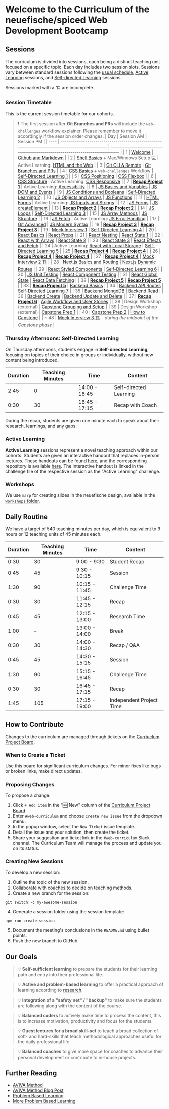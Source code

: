 # Welcome to the Curriculum of the neuefische/spiced Web Development Bootcamp

## Sessions

The curriculum is divided into sessions, each being a distinct teaching unit focused on a specific topic. Each day includes two session slots. Sessions vary between standard sessions following the [usual schedule](#daily-routine), [Active Learning](#active-learning) sessions, and [Self-directed Learning](#thursday-afternoons-self-directed-learning) sessions.

Sessions marked with a 🏗️ are incomplete.

### Session Timetable

This is the current session timetable for our cohorts.

> ❗️ The first session after **Git Branches and PRs** will include the `web-challenges` workflow explainer. Please remember to move it accordingly if the session order changes.
> | Day | Session AM | Session PM |
> | ---- | ---------------------------------------------------------------------------------------------- | ---------------------------------------------------------------------------- |
> | 1 | [Welcome](sessions/welcome) | [Github and Markdown](sessions/github-and-markdown) |
> | 2 | [Shell Basics](sessions/shell-basics) + Mac/Windows Setup 💻 | Active Learning: [HTML and the Web](sessions/html-and-the-web) |
> | 3 | [Git CLI & Remote](sessions/git-cli-and-remote) | [Git Branches and PRs](sessions/git-branches-and-prs) |
> | 4 | [CSS Basics](sessions/css-basics) + `web-challenges` Workflow | [Self-Directed Learning 1](sessions/self-directed-learning/) |
> | 5 | [CSS Positioning](sessions/css-positioning) | [CSS Flexbox](sessions/css-flexbox) |
> | 6 | [CSS Structure](sessions/css-structure) | Active Learning: [CSS Responsive](sessions/css-responsive) |
> | 7 | [**Recap Project 1**](sessions/recap-project-1) | Active Learning: [Accessibility](sessions/accessibility) |
> | 8 | [JS Basics and Variables](sessions/js-basics-and-variables) | [JS DOM and Events](sessions/js-dom-and-events) |
> | 9 | [JS Conditions and Booleans](sessions/js-conditions-and-booleans) | [Self-Directed Learning 2](sessions/self-directed-learning/) |
> | 10 | [JS Objects and Arrays](sessions/js-objects-and-arrays) | [JS Functions](sessions/js-functions) |
> | 11 | [HTML Forms](sessions/html-forms) | Active Learning: [JS Inputs and Strings](sessions/js-inputs-and-strings) |
> | 12 | [JS Forms](sessions/js-forms) | [JS createElement](sessions/js-createelement) |
> | 13 | [**Recap Project 2**](sessions/recap-project-2) | [**Recap Project 2**](sessions/recap-project-2) |
> | 14 | [JS Loops](sessions/js-loops) | [Self-Directed Learning 3](sessions/self-directed-learning/) |
> | 15 | [JS Array Methods](sessions/js-array-methods) | [JS Structure](sessions/js-structure) |
> | 16 | [JS Fetch](sessions/js-fetch) | Active Learning: [JS Error Handling](sessions/js-error-handling) |
> | 17 | [Git Advanced](sessions/git-advanced) | [JS Modern Syntax](sessions/js-modern-syntax) |
> | 18 | [**Recap Project 3**](sessions/recap-project-3) | [**Recap Project 3**](sessions/recap-project-3) |
> | 19 | [Mock Interview 1](sessions/mock-interview-1) | [Self-Directed Learning 4](sessions/self-directed-learning/) |
> | 20 | [React Basics](sessions/react-basics) | [React Props](sessions/react-props) |
> | 21 | [React Nesting](sessions/react-nesting) | [React State 1](sessions/react-state-1) |
> | 22 | [React with Arrays](sessions/react-with-arrays) | [React State 2](sessions/react-state-2) |
> | 23 | [React State 3](sessions/react-state-3/) | [React Effects and Fetch](sessions/react-effects-and-fetch/) |
> | 24 | Active Learning: [React with Local Storage](sessions/react-with-local-storage/) | [Self-Directed Learning 5](sessions/self-directed-learning/) |
> | 25 | [**Recap Project 4**](sessions/recap-project-4) | [**Recap Project 4**](sessions/recap-project-4) |
> | 26 | [**Recap Project 4**](sessions/recap-project-4) | [**Recap Project 4**](sessions/recap-project-4) |
> | 27 | [**Recap Project 4**](sessions/recap-project-4) | [Mock Interview 2 🏗️](sessions/mock-interview-2) |
> | 28 | [Next.js Basics and Routing](sessions/nextjs-basics-and-routing/) | [Next.js Dynamic Routes](sessions/nextjs-dynamic-routes/) |
> | 29 | [React Styled Components](sessions/react-styled-components/) | [Self-Directed Learning 6](sessions/self-directed-learning/) |
> | 30 | [JS Unit Testing](sessions/js-unit-testing/) | [React Component Testing](sessions/react-component-testing/) |
> | 31 | [React Global State](sessions/react-global-state/) | [React Data Fetching](sessions/react-data-fetching) |
> | 32 | [**Recap Project 5**](sessions/recap-project-5/) | [**Recap Project 5**](sessions/recap-project-5/) |
> | 33 | [**Recap Project 5**](sessions/recap-project-5/) | [Backend Basics](sessions/backend-basics/) |
> | 34 | [Backend API Routes](sessions/backend-api-routes/) | [Self-Directed Learning 7](sessions/self-directed-learning/) |
> | 35 | [Backend MongoDB](sessions/backend-mongodb/) | [Backend Read](sessions/backend-read) |
> | 36 | [Backend Create](sessions/backend-create) | [Backend Update and Delete](sessions/backend-update-and-delete) |
> | 37 | [**Recap Project 6**](sessions/recap-project-6) | [Agile Workflow and User Stories](sessions/agile-workflow-and-user-stories/) |
> | 38 | Design Workshop (external) | [Capstone Grouping and Setup](sessions/capstone-grouping-and-setup/) |
> | 39 | Design Workshop (external) | [Capstone Prep 1](sessions/capstone-prep/) |
> | 40 | [Capstone Prep 2](sessions/capstone-prep/) | [How to Capstone](sessions/how-to-capstone/) |
> | ~ 48 | [Mock Interview 3 🏗️](sessions/mock-interview-3) - _during the midpoint of the Capstone phase_ |

### Thursday Afternoons: Self-Directed Learning

On Thursday afternoons, students engage in **Self-directed Learning**, focusing on topics of their choice in groups or individually, without new content being introduced.

| Duration | Teaching Minutes | Time          | Content                |
| -------- | ---------------- | ------------- | ---------------------- |
| 2:45     | 0                | 14:00 - 16:45 | Self-directed Learning |
| 0:30     | 30               | 16:45 - 17:15 | Recap with Coach       |

During the recap, students are given one minute each to speak about their research, learnings, and any gaps.

### Active Learning

**Active Learning** sessions represent a novel teaching approach within our cohorts.
Students are given an interactive handout that replaces in-person lectures. These handouts can be found [here](https://web-active-learning.vercel.app/), and the corresponding repository is available [here](https://github.com/neuefische/web-active-learning). The interactive handout is linked in the challenge file of the respective session as the "Active Learning" challenge.

### Workshops

We use `marp` for creating slides in the neuefische design, available in the [`workshops` folder](/workshops).

## Daily Routine

We have a target of 540 teaching minutes per day, which is equivalent to 9 hours or 12 teaching units of 45 minutes each.

| Duration | Teaching Minutes | Time          | Content                  |
| -------- | ---------------- | ------------- | ------------------------ |
| 0:30     | 30               | 9:00 - 9:30   | Student Recap            |
| 0:45     | 45               | 9:30 - 10:15  | Session                  |
| 1:30     | 90               | 10:15 - 11:45 | Challenge Time           |
| 0:30     | 30               | 11:45 - 12:15 | Recap                    |
| 0:45     | 45               | 12:15 - 13:00 | Research Time            |
| 1:00     | –                | 13:00 - 14:00 | Break                    |
| 0:30     | 30               | 14:00 - 14:30 | Recap / Q&A              |
| 0:45     | 45               | 14:30 - 15:15 | Session                  |
| 1:30     | 90               | 15:15 - 16:45 | Challenge Time           |
| 0:30     | 30               | 16:45 - 17:15 | Recap                    |
| 1:45     | 105              | 17:15 - 19:00 | Independent Project Time |

## How to Contribute

Changes to the curriculum are managed through tickets on the [Curriuclum Project Board](https://github.com/orgs/wd-bootcamp/projects/1/views/1).

### When to Create a Ticket

Use this board for significant curriculum changes. For minor fixes like bugs or broken links, make direct updates.

### Proposing Changes

To propose a change:

1. Click `+ Add item` in the "🆕 New" column of the [Curriculum Project Board](https://github.com/orgs/wd-bootcamp/projects/1/views/4).
2. Enter `#web-curriculum` and choose `Create new issue` from the dropdown menu.
3. In the popup window, select the `New Ticket` issue template.
4. Detail the issue and your solution, then create the ticket.
5. Share your suggestion and ticket link in the `#web-curriculum` Slack channel. The Curriculum Team will manage the process and update you on its status.

### Creating New Sessions

To develop a new session:

1. Outline the topic of the new session.
2. Collaborate with coaches to decide on teaching methods.
3. Create a new branch for the session:

```shell
git switch -c my-awesome-session
```

4. Generate a session folder using the session template:

```shell
npm run create-session
```

5. Document the meeting's conclusions in the `README.md` using bullet points.
6. Push the new branch to GitHub.

## Our Goals

> 💡 **Self-sufficient learning** to prepare the students for their learning path and entry into
> their professional life.

> 💡 **Active and problem-based learning** to offer a practical approach of learning according to
> [research](https://teaching.cornell.edu/teaching-resources/engaging-students/problem-based-learning).

> 💡 **Integration of a "safety net" / "backup"** to make sure the students are following along with
> the content of the course.

> 💡 **Balanced coders** to actively make time to process the content, this is to increase
> motivation, productivity and focus for the students.

> 💡 **Guest lectures for a broad skill-set** to teach a broad collection of soft- and hard-skills
> that teach methodological approaches useful for the daily professional life.

> 💡 **Balanced coaches** to give more space for coaches to advance their personal development or
> contribute to in-house projects.

## Further Reading

- [AVIVA Method](https://moodle.jku.at/jku/pluginfile.php/3829921/mod_resource/content/1/5S%C3%A4ulen%20der%20Unterrichtsvorbereitung.pdf)
- [AVIVA Method Blog Post](https://www.julia-training.com/blog/2017/10/30/optimal-lernen-mit-aviva)
- [Problem Based Learning](https://citl.illinois.edu/citl-101/teaching-learning/resources/teaching-strategies/planning-a-class-session)
- [More Problem Based Learning](https://teaching.cornell.edu/teaching-resources/engaging-students/problem-based-learning)
